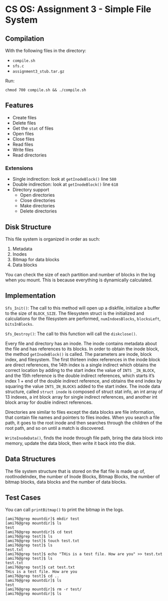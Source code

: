 # CS OS: Assignment 3 - Simple File System

## Compilation

With the following files in the directory:

* `compile.sh`
* `sfs.c`
* `assignment3_stub.tar.gz`

Run:

```
chmod 700 compile.sh && ./compile.sh
```

## Features

* Create files
* Delete files
* Get the `stat` of files
* Open files
* Close files
* Read files
* Write files
* Read directories

### Extensions

* Single indirection: look at `getInodeBlock()` line `580`
* Double indirection: look at `getInodeBlock()` line `618`
* Directory support
  * Open directories
  * Close directories
  * Make directories
  * Delete directories

## Disk Structure

This file system is organized in order as such:

1. Metadata
1. Inodes
1. Bitmap for data blocks
1. Data blocks

You can check the size of each partition and number of blocks in the log when you mount. This is because everything is dynamically calculated.

## Implementation

`Sfs_Init()`: The call to this method will open up a diskfile, initialize a buffer to the size of `BLOCK_SIZE`. The filesystem struct is the initialized and calculations for the filesystem are performed,  `numIndoesBlocks`, `blocksLeft`, `bitsInBlocks`.

`Sfs_Destroy()`: The call to this function will call the `diskclose()`.

Every file and directory has an inode. The inode contains metadata about the file and has references to its blocks. In order to obtain the inode block, the method `getInodeBlock()` is called. The parameters are inode, block index, and filesystem. The first thirteen index references in the inode block are direct references, the 14th index is a single indirect which obtains the correct location by adding to the start index the value of `INTS _IN_BLOCK`, and the 15th reference is the double indirect references, which starts it’s index 1 + end of the double indirect reference, and obtains the end index by squaring the value `INTS_IN_BLOCKS` added to the start index. The inode data structure, called `struct inode` is composed of struct stat info, an int array of 13 indexes, a int block array for single indirect references, and another int block array for double indirect references.

Directories are similar to files except the data blocks are file information, that contain file names and pointers to files inodes. When you search a file path, it goes to the root inode and then searches through the children of the root path, and so on until a match is discovered.

`WriteInodeData()`, finds the inode through file path, bring the data block into memory, update the data block, then write it back into the disk.

## Data Structures

The file system structure that is stored on the flat file is made up of, rootInodeIndex, the number of Inode Blocks, Bitmap Blocks, the number of bitmap blocks, data blocks and the number of data blocks.

## Test Cases

You can call `printBitmap()` to print the bitmap in the logs.

```
[ami76@grep mountdir]$ mkdir test
[ami76@grep mountdir]$ ls
test
[ami76@grep mountdir]$ cd test
[ami76@grep test]$ ls
[ami76@grep test]$ touch test.txt
[ami76@grep test]$ ls
test.txt
[ami76@grep test]$ echo "THis is a test file. How are you" >> test.txt 
[ami76@grep test]$ ls
test.txt
[ami76@grep test]$ cat test.txt 
THis is a test file. How are you
[ami76@grep test]$ cd ..
[ami76@grep mountdir]$ ls
test
[ami76@grep mountdir]$ rm -r test/
[ami76@grep mountdir]$ ls
```
